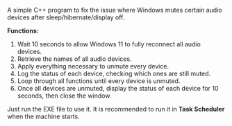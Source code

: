 A simple C++ program
to fix the issue where Windows mutes certain audio devices after sleep/hibernate/display off.

**Functions:**

1. Wait 10 seconds to allow Windows 11 to fully reconnect all audio devices.
2. Retrieve the names of all audio devices.
3. Apply everything necessary to unmute every device.
4. Log the status of each device, checking which ones are still muted.
5. Loop through all functions until every device is unmuted.
6. Once all devices are unmuted, display the status of each device for 10 seconds, then close the window.

Just run the EXE file to use it.
It is recommended to run it in **Task Scheduler** when the machine starts.
